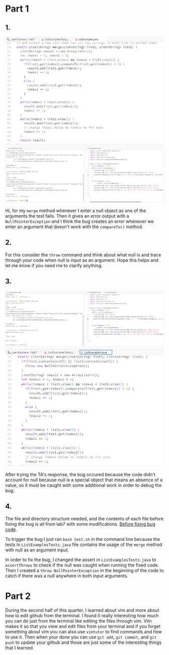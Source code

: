 # Part 1
## 1. 
![Image](aaaProcode.png) 
![Image](aaaProput.png)


Hi, for my `merge` method whenever I enter a null object as one of the arguments the test fails. Then it gives an error output with a `NullPointerException` and I think the bug creates an error whenever we enter an argument that doesn't work with the `compareTo()` method.


## 2. 
For this consider the `throw` command and think about what null is and trace through your code when null is input as an argument. Hope this helps and let me know if you need me to clarify anything. 


## 3. 
![Image](agood.png)
![Image](acode.png)


After trying the TA's response, the bug occured because the code didn't account for null because null is a special object that means an absence of a value, so it must be caught with some additional work in order to debug the bug. 


## 4.


The file and directory structure needed, and the contents of each file before fixing the bug is all from lab7 with some modifications. [Before fixing bug code](https://github.com/AnthonyHaoNguyen/lab7.git). 


To trigger the bug I just ran `bash test.sh` in the command line because the tests in `ListExamplesTests.java` file contains the usage of the `merge` method with null as an argument input.


In order to fix the bug, I changed the assert in `ListExamplesTests.java` to `assertThrows` to check if the null was caught when running the fixed code. Then I created a `throw NullPointerException` in the beginning of the code to catch if there was a null anywhere in both input arguments.


# Part 2


During the second half of this quarter, I learned about vim and more about how to edit github from the terminal. I found it really interesting how much you can do just from the terminal like editing the files through vim. Vim makes it so that you view and edit files from your terminal and if you forget something about vim you can also use `vimtutor` to find commands and how to use it. Then when your done you can use `git add`, `git commit`, and `git push` to update your github and those are just some of the interesting things that I learned.
